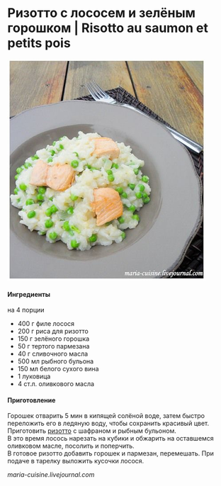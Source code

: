 ﻿---
image: ../../pics/9d6b4c006c26c0e0d569523c9c0da43a.jpg
---
# Ризотто с лососем и зелёным горошком \| Risotto au saumon et petits pois

![Ризотто с лососем и зелёным горошком](../../pics/9d6b4c006c26c0e0d569523c9c0da43a.jpg)

#### Ингредиенты
на 4 порции

* 400 г филе лосося
* 200 г риса для ризотто
* 150 г зелёного горошка
* 50 г тертого пармезана
* 40 г сливочного масла
* 500 мл рыбного бульона
* 150 мл белого сухого вина
* 1 луковица
* 4 ст.л. оливкового масла

#### Приготовление

Горошек отварить 5 мин в кипящей солёной воде, затем быстро переложить его в ледяную воду, чтобы сохранить красивый цвет.  
Приготовить [ризотто](https://mars9n9.github.io/%D0%9F%D0%B0%D1%81%D1%82%D0%B0%20%D0%B8%20%D1%80%D0%B8%D0%B7%D0%BE%D1%82%D1%82%D0%BE/%D0%A0%D0%B8%D0%B7%D0%BE%D1%82%D1%82%D0%BE/ix.html) с шафраном и рыбным бульоном.  
В это время лосось нарезать на кубики и обжарить на оставшемся оливковом масле, посолить и поперчить.  
В готовое ризотто добавить горошек и пармезан, перемешать.
При подаче в тарелку выложить кусочки лосося.

*maria-cuisine.livejournal.com*
